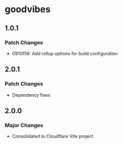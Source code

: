 # goodvibes

## 1.0.1

### Patch Changes

- 0910f58: Add rollup options for build configuration

## 2.0.1

### Patch Changes

- Dependency fixes

## 2.0.0

### Major Changes

- Consolidated to Cloudflare Vite project

